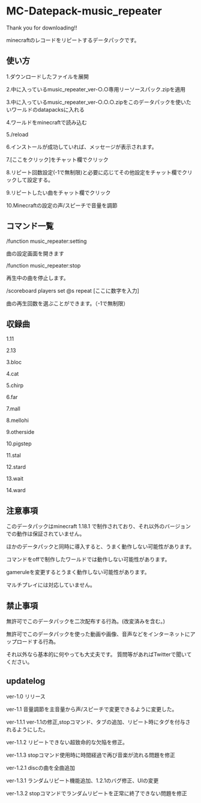# MC-Datepack-music_repeater

Thank you for downloading!!

minecraftのレコードをリピートするデータパックです。

使い方
--------------------

1.ダウンロードしたファイルを展開

2.中に入っているmusic_repeater_ver-○.○専用リーソースパック.zipを適用

3.中に入っているmusic_repeater_ver-○.○.○.zipをこのデータパックを使いたいワールドのdatapacksに入れる

4.ワールドをminecraftで読み込む

5./reload

6.インストールが成功していれば、メッセージが表示されます。

7.[ここをクリック]をチャット欄でクリック

8.リピート回数設定(-1で無制限)と必要に応じてその他設定をチャット欄でクリックして設定する。

9.リピートしたい曲をチャット欄でクリック

10.Minecraftの設定の声/スピーチで音量を調節

コマンド一覧
--------------------

/function music_repeater:setting

  曲の設定画面を開きます
  
/function music_repeater:stop

  再生中の曲を停止します。
  
/scoreboard players set @s repeat [ここに数字を入力]

  曲の再生回数を選ぶことができます。（-1で無制限）

収録曲
--------------------

1.11

2.13

3.bloc

4.cat

5.chirp

6.far

7.mall

8.mellohi

9.otherside

10.pigstep

11.stal

12.stard

13.wait

14.ward

注意事項
--------------------

このデータパックはminecraft 1.18.1 で制作されており、それ以外のバージョンでの動作は保証されていません。

ほかのデータパックと同時に導入すると、うまく動作しない可能性があります。

コマンドをoffで制作したワールドでは動作しない可能性があります。

gameruleを変更するとうまく動作しない可能性があります。

マルチプレイには対応していません。

禁止事項
--------------------

無許可でこのデータパックを二次配布する行為。(改変済みを含む。)

無許可でこのデータパックを使った動画や画像、音声などをインターネットにアップロードする行為。

それ以外なら基本的に何やっても大丈夫です。
質問等があればTwitterで聞いてください。

updatelog
--------------------

ver-1.0 リリース

ver-1.1 音量調節を主音量から声/スピーチで変更できるように変更した。

  ver-1.1.1 ver-1.1の修正,stopコマンド、タブの追加、リピート時にタグを付与されるようにした。
  
  ver-1.1.2 リピートできない超致命的な欠陥を修正。
  
  ver-1.1.3 stopコマンド使用時に時間経過で再び音楽が流れる問題を修正
  
ver-1.2.1 discの曲を全曲追加

ver-1.3.1 ランダムリピート機能追加、1.2.1のバグ修正、UIの変更

  ver-1.3.2 stopコマンドでランダムリピートを正常に終了できない問題を修正
